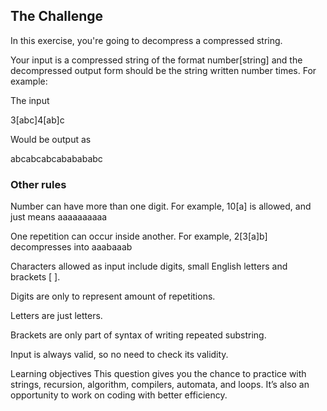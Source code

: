 ## The Challenge
In this exercise, you're going to decompress a compressed string.

Your input is a compressed string of the format number[string] and the decompressed output form should be the string 
written number times. For example:

The input

3[abc]4[ab]c

Would be output as

abcabcabcababababc

### Other rules
Number can have more than one digit. For example, 10[a] is allowed, and just means aaaaaaaaaa

One repetition can occur inside another. For example, 2[3[a]b] decompresses into aaabaaab

Characters allowed as input include digits, small English letters and brackets [ ].

Digits are only to represent amount of repetitions.

Letters are just letters.

Brackets are only part of syntax of writing repeated substring.

Input is always valid, so no need to check its validity.

Learning objectives
This question gives you the chance to practice with strings, recursion, algorithm, compilers, automata, and loops. 
It’s also an opportunity to work on coding with better efficiency.
